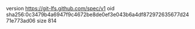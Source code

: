 version https://git-lfs.github.com/spec/v1
oid sha256:0c3479b4a6947f9c4672be8de0ef3e043b6a4df872972635677d2471e773ad06
size 814
